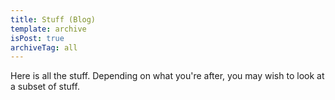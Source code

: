 ```yaml
---
title: Stuff (Blog)
template: archive
isPost: true
archiveTag: all
---
```


Here is all the stuff. Depending on what you're after, you may wish to look at a subset of stuff.
